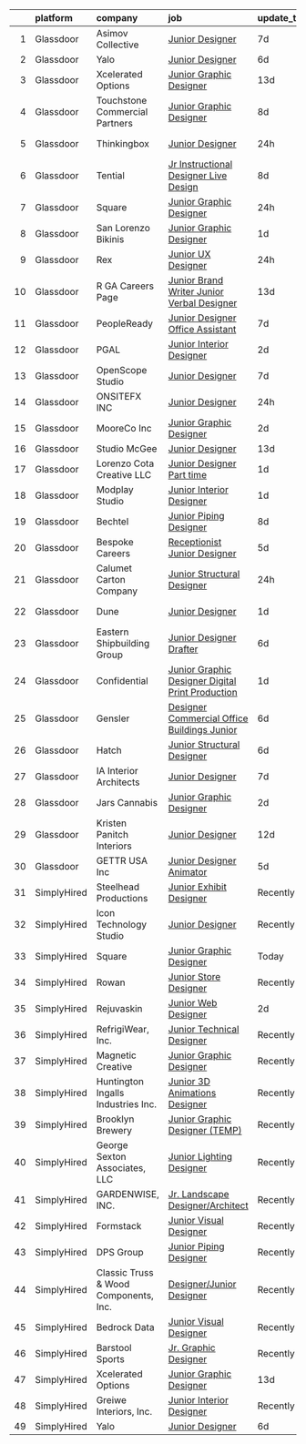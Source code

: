 

|    | platform    | company                               | job                                                                                                                                                                                                                                                                                                                                                                                                                                                                                                                                                                                                                                                                                                                                                                                                                                                                                                                                                      | update_time   | location           |
|---:|:------------|:--------------------------------------|:---------------------------------------------------------------------------------------------------------------------------------------------------------------------------------------------------------------------------------------------------------------------------------------------------------------------------------------------------------------------------------------------------------------------------------------------------------------------------------------------------------------------------------------------------------------------------------------------------------------------------------------------------------------------------------------------------------------------------------------------------------------------------------------------------------------------------------------------------------------------------------------------------------------------------------------------------------|:--------------|:-------------------|
|  1 | Glassdoor   | Asimov Collective                     | [Junior Designer](https://www.glassdoor.com/partner/jobListing.htm?pos=116&ao=1136043&s=58&guid=0000018147410437bb55142d2384a172&src=GD_JOB_AD&t=SR&vt=w&ea=1&cs=1_35ad8290&cb=1654757852472&jobListingId=1007910450312&jrtk=3-0-1g53k212pk27o801-1g53k2137g2du800-0aed849552461ee8-)                                                                                                                                                                                                                                                                                                                                                                                                                                                                                                                                                                                                                                                                    | 7d            | New York, NY       |
|  2 | Glassdoor   | Yalo                                  | [Junior Designer](https://www.glassdoor.com/partner/jobListing.htm?pos=111&ao=1136043&s=58&guid=0000018147410437bb55142d2384a172&src=GD_JOB_AD&t=SR&vt=w&ea=1&cs=1_c4a3e4ff&cb=1654757852472&jobListingId=1007915051703&jrtk=3-0-1g53k212pk27o801-1g53k2137g2du800-4f6cd1d169ecbdb3-)                                                                                                                                                                                                                                                                                                                                                                                                                                                                                                                                                                                                                                                                    | 6d            | Remote             |
|  3 | Glassdoor   | Xcelerated Options                    | [Junior Graphic Designer](https://www.glassdoor.com/partner/jobListing.htm?pos=122&ao=1136043&s=58&guid=0000018147410437bb55142d2384a172&src=GD_JOB_AD&t=SR&vt=w&ea=1&cs=1_75729146&cb=1654757852473&jobListingId=1007894981505&jrtk=3-0-1g53k212pk27o801-1g53k2137g2du800-0899be32fdd97bb6-)                                                                                                                                                                                                                                                                                                                                                                                                                                                                                                                                                                                                                                                            | 13d           | New York, NY       |
|  4 | Glassdoor   | Touchstone Commercial Partners        | [Junior Graphic Designer](https://www.glassdoor.com/partner/jobListing.htm?pos=124&ao=1136043&s=58&guid=0000018147410437bb55142d2384a172&src=GD_JOB_AD&t=SR&vt=w&ea=1&cs=1_6ab343d4&cb=1654757852473&jobListingId=1007905939785&jrtk=3-0-1g53k212pk27o801-1g53k2137g2du800-b61bf675648c0073-)                                                                                                                                                                                                                                                                                                                                                                                                                                                                                                                                                                                                                                                            | 8d            | San Francisco, CA  |
|  5 | Glassdoor   | Thinkingbox                           | [Junior Designer](https://www.glassdoor.com/partner/jobListing.htm?pos=127&ao=1136043&s=58&guid=0000018147410437bb55142d2384a172&src=GD_JOB_AD&t=SR&vt=w&ea=1&cs=1_d4324ea7&cb=1654757852473&jobListingId=1007927014473&jrtk=3-0-1g53k212pk27o801-1g53k2137g2du800-903ec7d3e92af455-)                                                                                                                                                                                                                                                                                                                                                                                                                                                                                                                                                                                                                                                                    | 24h           | Salt Lake City, UT |
|  6 | Glassdoor   | Tential                               | [Jr  Instructional Designer   Live Design](https://www.glassdoor.com/partner/jobListing.htm?pos=108&ao=1110586&s=58&guid=0000018147410437bb55142d2384a172&src=GD_JOB_AD&t=SR&vt=w&ea=1&cs=1_635e184d&cb=1654757852472&jobListingId=1007906279182&cpc=C4A69CCDBB3B9599&jrtk=3-0-1g53k212pk27o801-1g53k2137g2du800-b934ec48f535fe55--6NYlbfkN0D_VUMocHtM7-M2l7xhQCiQST1RW5dQjS02UsWe7tYaNAZWZWTzZ6bpJTAOxr1kLZqKKui4a1hDnWoYPaaSwk8VfMm8nfZWv4JTxpzOGmHW85ngBbkevwta2L72epLI5fZWs8BW9ZAuozGP2mykruDkQ_zYde8ajn_OVqZWUbsunWwY-MWzQ27F083LjIt6L2Mq3EZbexZkVWEBTPIoLdCtevg06kqVe0dGN29-9qlhP1XYlUoLUlEhsC5R4M1T9eFG7wnarBITV9aj9LIu0qktEZtPgofADYwEe1jjWR_aHZUcc86-r6FidB1FhkhUpIsPDdcffiwr8-YkKFd0k5l0sugKwa74ffnbkZWkMCDupZ_Lp3BMhzoJ6suahAvYnKND40uxDvyd1dWjmZpWU4FElUmZDjo3srGZ4gZrsipEldi__lYES_i5qMxOAu9j1k3wE7Kcf9xNqb7WwF3Z22ZIREgfI2d5sjho9H_gAKUIP0XmChfDmvMujZLFI-Cku6m5MsGBzb_RoA%3D%3D)                                                          | 8d            | Florida            |
|  7 | Glassdoor   | Square                                | [Junior Graphic Designer](https://www.glassdoor.com/partner/jobListing.htm?pos=110&ao=1136043&s=58&guid=0000018147410437bb55142d2384a172&src=GD_JOB_AD&t=SR&vt=w&cs=1_7a58adcc&cb=1654757852472&jobListingId=1007927759055&jrtk=3-0-1g53k212pk27o801-1g53k2137g2du800-d9c86f12c6df255a-)                                                                                                                                                                                                                                                                                                                                                                                                                                                                                                                                                                                                                                                                 | 24h           | Los Angeles, CA    |
|  8 | Glassdoor   | San Lorenzo Bikinis                   | [Junior Graphic Designer](https://www.glassdoor.com/partner/jobListing.htm?pos=119&ao=1136043&s=58&guid=0000018147410437bb55142d2384a172&src=GD_JOB_AD&t=SR&vt=w&ea=1&cs=1_91a89be4&cb=1654757852472&jobListingId=1007924554751&jrtk=3-0-1g53k212pk27o801-1g53k2137g2du800-7ec24265be7a6327-)                                                                                                                                                                                                                                                                                                                                                                                                                                                                                                                                                                                                                                                            | 1d            | Honolulu, HI       |
|  9 | Glassdoor   | Rex                                   | [Junior UX Designer](https://www.glassdoor.com/partner/jobListing.htm?pos=117&ao=1136043&s=58&guid=0000018147410437bb55142d2384a172&src=GD_JOB_AD&t=SR&vt=w&cs=1_55c31394&cb=1654757852472&jobListingId=1007927298805&jrtk=3-0-1g53k212pk27o801-1g53k2137g2du800-4d2d944c74e4e317-)                                                                                                                                                                                                                                                                                                                                                                                                                                                                                                                                                                                                                                                                      | 24h           | Austin, TX         |
| 10 | Glassdoor   | R GA Careers Page                     | [Junior Brand Writer  Junior Verbal Designer ](https://www.glassdoor.com/partner/jobListing.htm?pos=125&ao=1136043&s=58&guid=0000018147410437bb55142d2384a172&src=GD_JOB_AD&t=SR&vt=w&ea=1&cs=1_5a9d2105&cb=1654757852473&jobListingId=1007895729830&jrtk=3-0-1g53k212pk27o801-1g53k2137g2du800-645575c27b740d92-)                                                                                                                                                                                                                                                                                                                                                                                                                                                                                                                                                                                                                                       | 13d           | New York, NY       |
| 11 | Glassdoor   | PeopleReady                           | [Junior Designer   Office Assistant](https://www.glassdoor.com/partner/jobListing.htm?pos=105&ao=1110586&s=58&guid=0000018147410437bb55142d2384a172&src=GD_JOB_AD&t=SR&vt=w&cs=1_941fb1f9&cb=1654757852471&jobListingId=1007910375677&cpc=07D58528F3898F33&jrtk=3-0-1g53k212pk27o801-1g53k2137g2du800-1c7a31f12fa3d155--6NYlbfkN0B1drg_K7tLxMie0n76weG8EYn1RYFA0dI3OmTgBacXuRnpKPzUfa6CysbTB1R3vz3OCzOd605C2IbCFLf8d8Dk0BCLHweygQYf1-1a-11otVjTtdKBLOOx3hE5UrHDMS87Uutdi6AX7-Rb0Upjy6A3JajiwxpYwI_YUAMsA5uNh2pCtuGD4Ei-0wupc1E5ZjC4go7kDzOvjO9hd3Ae-5Bb-EIImgTAWvko46DJ1etNwH_Jx12OaSZ5CIqa4yFkjQcWNZAFBDOVlcY2EBXuugAebQjoY1a-Bn9DgmLSPI4me1RwSVUD5dC8wfh3SpQsY_xUZ0ZI_5wAeYJbbhxyU7MpDfeqecNUk1XfgIxFL4cmbJys-Vg0s2-ofBI9FQeI12m-ZBH70IiGQJ6Ym45c22y7TwpLZH2rCNdCqPFv2U8HYIOkO88rlifDmPBU0WXJL49CWgRs5rOOm8nrYLQhbZNWMyocS7rYRpqA9PIMvy25hWzC-2cldHpilYbcZ_1cBNw14ScIqubpRWEumohp6cUvwp2bhQwB9aJVD-7EAc7R61VXuPZ8-dtPPpK0mltddVJsAl_TD6pLx1t4jsEofKO0) | 7d            | Scandia, MN        |
| 12 | Glassdoor   | PGAL                                  | [Junior Interior Designer](https://www.glassdoor.com/partner/jobListing.htm?pos=118&ao=1136043&s=58&guid=0000018147410437bb55142d2384a172&src=GD_JOB_AD&t=SR&vt=w&cs=1_e92c9669&cb=1654757852472&jobListingId=1007921013480&jrtk=3-0-1g53k212pk27o801-1g53k2137g2du800-62503dfc0e1e53bc-)                                                                                                                                                                                                                                                                                                                                                                                                                                                                                                                                                                                                                                                                | 2d            | Dallas, TX         |
| 13 | Glassdoor   | OpenScope Studio                      | [Junior Designer](https://www.glassdoor.com/partner/jobListing.htm?pos=113&ao=1136043&s=58&guid=0000018147410437bb55142d2384a172&src=GD_JOB_AD&t=SR&vt=w&cs=1_fdb21a26&cb=1654757852472&jobListingId=1007908179597&jrtk=3-0-1g53k212pk27o801-1g53k2137g2du800-5f9ad3308e0dd7e3-)                                                                                                                                                                                                                                                                                                                                                                                                                                                                                                                                                                                                                                                                         | 7d            | Remote             |
| 14 | Glassdoor   | ONSITEFX INC                          | [Junior Designer](https://www.glassdoor.com/partner/jobListing.htm?pos=103&ao=1110586&s=58&guid=0000018147410437bb55142d2384a172&src=GD_JOB_AD&t=SR&vt=w&ea=1&cs=1_e8e484ae&cb=1654757852471&jobListingId=1007926774563&cpc=8A48E7D5890B96AC&jrtk=3-0-1g53k212pk27o801-1g53k2137g2du800-327c7a75df395174--6NYlbfkN0D788tVLZnHYB2JKTLmCXo4PydfvtZKcdbYx6lxKaz3IsjpekL0mtLl_mEPyEElpRi0zlTR1gW8iYqrpvgYQeszcGuNLrt-6zBEzBgXaiSsuAREbrpINu3pc4nrVk92qvstuOBueU-VBg_HXv6J6daeTYBdPQPEb4w24VtzISx2_3aKTq7WmUNtenOujNnXDOeSvKhs_WsiAarOViruPQQ7E43fftnO-oE0gS8Oq6dBU5CuaMsu-ZGBKqb-31xKPuBWHe4Ze59FAjaxEgrjXpkNl6t3nhre-5ELsTDqX003-CEwiSaeEAgt4qB-aOTcg1ANmNyLR4sCm3EdUVPupqgtmg75YjymEPZjvyIuj4yRWhvj0azHxrzTHMd5cRbL2UaSlWLybc4bavwsZzaYJ2ewOQh2zE3ebf27QUCWcmcdEnZVaMKjs2iEl7rIU2l0rwIYdvP99fLVHcQpdcrkCY3MaBHpKvMa-VLLdpbcmM7lIMtdx79wHmx3-K432CXxtQ5Zk5jZ4YXF-Q%3D%3D)                                                                                   | 24h           | Deer Park, NY      |
| 15 | Glassdoor   | MooreCo Inc                           | [Junior Graphic Designer](https://www.glassdoor.com/partner/jobListing.htm?pos=114&ao=1136043&s=58&guid=0000018147410437bb55142d2384a172&src=GD_JOB_AD&t=SR&vt=w&ea=1&cs=1_6dedb1f2&cb=1654757852472&jobListingId=1007921899479&jrtk=3-0-1g53k212pk27o801-1g53k2137g2du800-25ff554bb7d49e6b-)                                                                                                                                                                                                                                                                                                                                                                                                                                                                                                                                                                                                                                                            | 2d            | Austin, TX         |
| 16 | Glassdoor   | Studio McGee                          | [Junior Designer](https://www.glassdoor.com/partner/jobListing.htm?pos=128&ao=1136043&s=58&guid=0000018147410437bb55142d2384a172&src=GD_JOB_AD&t=SR&vt=w&ea=1&cs=1_c5162800&cb=1654757852473&jobListingId=1007896587496&jrtk=3-0-1g53k212pk27o801-1g53k2137g2du800-81b70725e7047fda-)                                                                                                                                                                                                                                                                                                                                                                                                                                                                                                                                                                                                                                                                    | 13d           | Draper, UT         |
| 17 | Glassdoor   | Lorenzo Cota Creative  LLC            | [Junior Designer  Part time ](https://www.glassdoor.com/partner/jobListing.htm?pos=104&ao=1110586&s=58&guid=0000018147410437bb55142d2384a172&src=GD_JOB_AD&t=SR&vt=w&ea=1&cs=1_f4272036&cb=1654757852471&jobListingId=1007923480454&cpc=D3E44275D43A938E&jrtk=3-0-1g53k212pk27o801-1g53k2137g2du800-552461693d1b8cfe--6NYlbfkN0Aphv0BhfNSBw_0ebCVkaSkZ7Xt6eccFdKnnxJP8a7IHuizo12-A27A158Iz0MNhBEEK-C4GiQCNT_Cc0JaMrPNr9zOcDSjUMDwHJaAQu2alvqBkPZXsO6TYPWW2q4-nqhFPVwvpWQ3_xTxIuHJnIavgrYHvwYCpdkHB95TpY5nkEqmS7pDFoTihS7JjxccS1Wv6rMC7XU4faNUKJVCD9sofM507-x7y-4WVq00yKzpAE0O45e6Ps689HVGgIc1GovNuKn48CaY7_SiphVTZxOLywoOxCQDUw29sgLCSnBskUaNdbMMhlcTa8i-YHlUdeENZWlq4SuMnpvvfMZfRny0WUdmsN6bp8sqYP8VShsvqjsAqHCxK3dWJmygpJMg3bzd809DOF1CxZLpmOIxREC6cuasp1UPKCdoo3TwYLH3okncd4U6xGIVlgRiuQTqrpiXql0CufB2btveMA6Z506SV4nnSmbLdQwE2PyKII1Omr-sTO7waRW9gEq2SK8Al8xSnM-SADFlVQ%3D%3D)                                                                       | 1d            | Queens Village, NY |
| 18 | Glassdoor   | Modplay Studio                        | [Junior Interior Designer](https://www.glassdoor.com/partner/jobListing.htm?pos=126&ao=1136043&s=58&guid=0000018147410437bb55142d2384a172&src=GD_JOB_AD&t=SR&vt=w&ea=1&cs=1_4fd7acec&cb=1654757852473&jobListingId=1007923781898&jrtk=3-0-1g53k212pk27o801-1g53k2137g2du800-5df4f68b34314220-)                                                                                                                                                                                                                                                                                                                                                                                                                                                                                                                                                                                                                                                           | 1d            | Miami, FL          |
| 19 | Glassdoor   | Bechtel                               | [Junior Piping Designer](https://www.glassdoor.com/partner/jobListing.htm?pos=109&ao=1136043&s=58&guid=0000018147410437bb55142d2384a172&src=GD_JOB_AD&t=SR&vt=w&cs=1_7ac791ba&cb=1654757852471&jobListingId=1007906409881&jrtk=3-0-1g53k212pk27o801-1g53k2137g2du800-7db729c4102c9632-)                                                                                                                                                                                                                                                                                                                                                                                                                                                                                                                                                                                                                                                                  | 8d            | Reston, VA         |
| 20 | Glassdoor   | Bespoke Careers                       | [Receptionist   Junior Designer](https://www.glassdoor.com/partner/jobListing.htm?pos=107&ao=1110586&s=58&guid=0000018147410437bb55142d2384a172&src=GD_JOB_AD&t=SR&vt=w&ea=1&cs=1_13153859&cb=1654757852472&jobListingId=1007916625896&cpc=4B86475FAF393599&jrtk=3-0-1g53k212pk27o801-1g53k2137g2du800-d39e6e9e05d1e088--6NYlbfkN0BHwB6cX_3i5TNOEoFMGKU4nZaXtTWaHMj7IlQjBm4QvhT5AEWV38O1iEb4VCw9CpUN9zKzUMGKB351lENflVc2hZZrRb0iaroXiNqm3_OcQ2ATJXaXck3nc9tefuvdUIkzYLVnvt3ikNHLyfqSk0SwTb4S7O7Zz988jXTGezrb2hVgkFPBvj8jI3b3r6r3bw2pIywm-EnhIVUE1ZZQJzEnv796ve3Pm2avpdajF4_31IjkF3J5VZUSmuRmIYt4H8z-6bB4U5KVAEO_Qdn0I7lQKe8EmrgldktYQmYEPSDXyYfm-2soVSW0vlYk5aFNb7X10XW43mc3EK-NGhtsbxXtyt1-EPKQP0DzGupOysWjxJ8z9v02oLU0EQP67o_mMsi1mr4uUkFKPQOFcs_ucwc-rhVTsZJ676noELa__OznZv2W-twKI0kDRWRT1PbPhDLF2dKY6Q9PTv8qnyHjcSDgdQgi4aCevan7VAikCHqRxInl3uL0ea5rMdV7je8rIME%3D)                                                                                  | 5d            | New York, NY       |
| 21 | Glassdoor   | Calumet Carton Company                | [Junior Structural Designer](https://www.glassdoor.com/partner/jobListing.htm?pos=129&ao=1136043&s=58&guid=0000018147410437bb55142d2384a172&src=GD_JOB_AD&t=SR&vt=w&ea=1&cs=1_2ac1c017&cb=1654757852473&jobListingId=1007927805703&jrtk=3-0-1g53k212pk27o801-1g53k2137g2du800-996633a787ff7e00-)                                                                                                                                                                                                                                                                                                                                                                                                                                                                                                                                                                                                                                                         | 24h           | South Holland, IL  |
| 22 | Glassdoor   | Dune                                  | [Junior Designer](https://www.glassdoor.com/partner/jobListing.htm?pos=101&ao=1110586&s=58&guid=0000018147410437bb55142d2384a172&src=GD_JOB_AD&t=SR&vt=w&ea=1&cs=1_3af2cb91&cb=1654757852471&jobListingId=1007923577458&cpc=022796DF6CE1C9E6&jrtk=3-0-1g53k212pk27o801-1g53k2137g2du800-e6cfcc2c7e5bcd0e--6NYlbfkN0Bi-g4OEguhQEx4pjzkmulzkFDPdVMQm6g82nLRMcVRUB-XOp5Bz9fQGI3gsxHnXeF64UIdMyHjMynh-q7Gp9uSMyFOuIIi4RyPOuklAsbPD1t0rTkaiCV5sd0IHxx9F-iSQrgKmqTj_bf0cAfUdmgmg5WVvpjjvhcLx2pKY-ge-rr8Tkrdjk_xZsTiZavKrT979fHrM9OUXsn04LiWs1Qyerv2aFRxI9UjRQrVFRV893vNeWepe_XfUPMzDSrIyJk4gqMwiXRo5edtoxtX4iJi5znd8BpPmEJ30JOVX29Shn6v7iErR6U0Gn97KIHf2RPHkOaIyPDO1diUpppwhlUIcc6b5tLk5A-cavJkly3rbtfxcy1TGKTxcc_ZnS0zU9qmFuBiSCICqDWRSqeivgpwp-JDcD9cQ_Y_nk_8VYOQMUB0F-9GvHOH-5wAPfYDMDNHHlsfymd_zp8__qFf88nUs62BkERO6gLRlGbtWMLpmbxb3cGnvBHLrJhMX_IU7J-A_TlXt3vPYA%3D%3D)                                                                                   | 1d            | New York, NY       |
| 23 | Glassdoor   | Eastern Shipbuilding Group            | [Junior Designer Drafter](https://www.glassdoor.com/partner/jobListing.htm?pos=120&ao=1136043&s=58&guid=0000018147410437bb55142d2384a172&src=GD_JOB_AD&t=SR&vt=w&cs=1_657c173f&cb=1654757852472&jobListingId=1007913430914&jrtk=3-0-1g53k212pk27o801-1g53k2137g2du800-456e7a0c09b3bac9-)                                                                                                                                                                                                                                                                                                                                                                                                                                                                                                                                                                                                                                                                 | 6d            | Panama City, FL    |
| 24 | Glassdoor   | Confidential                          | [Junior Graphic Designer Digital Print Production](https://www.glassdoor.com/partner/jobListing.htm?pos=106&ao=1110586&s=58&guid=0000018147410437bb55142d2384a172&src=GD_JOB_AD&t=SR&vt=w&ea=1&cs=1_8bf1ecfa&cb=1654757852471&jobListingId=1007924038534&cpc=8D52E76475A7E842&jrtk=3-0-1g53k212pk27o801-1g53k2137g2du800-1fb247afa7cd7bd2--6NYlbfkN0AEEmf4gNh4XgDtJjJu_YulsdDVW4jXW_xJBrY-kvSvdAaYeRzmLuv9jRvFH1sHxcYdDEOZsuCV9LrC_mnL8Gm6KTSCVoCq6FJK8acbDSK1NT7stR17aEUntnKkzX_nktKHOEh6xpxGdoIQR4FFkNDs9fJSv57GIna1oeq-6yj22PP_odSrapQiYdB8ZGE8m_GSpzsxtkzDp-OeXpIBlkSQWCTHgTc3LjJAxl9rTv0jyPRnk_woQOdbFD3vwALAqTokQ4WISAem-pUODOSZBAte3o4VnIZoqpSvjFfsf9_9TPqA8TJkShmrL6aifTactQDDB1f_hM7POc8rZUmsueb1AaUk-PMB62LQmRL8SmYWHbz0S64h_-CPjBYXHDiuP4Q9_ZkfKLwJlQe9nxP6xfNpaP8LO-W9NTrvwtp59f7O2nZuKanCY7ETPFNS3sLWXrHUL9ZlRjRQNU_S3vMiYFWbWGEHTXx13Faj4sCcj9yL5ZyUpldnPB6UEEMdSLl8PQzCZC88uJnJcdHTXNurUN_tCOmladECisE%3D)                                | 1d            | Washington, DC     |
| 25 | Glassdoor   | Gensler                               | [Designer   Commercial Office Buildings   Junior](https://www.glassdoor.com/partner/jobListing.htm?pos=123&ao=1136043&s=58&guid=0000018147410437bb55142d2384a172&src=GD_JOB_AD&t=SR&vt=w&cs=1_6eec7b62&cb=1654757852473&jobListingId=1007914751044&jrtk=3-0-1g53k212pk27o801-1g53k2137g2du800-ae5aa0f6316f4e02-)                                                                                                                                                                                                                                                                                                                                                                                                                                                                                                                                                                                                                                         | 6d            | Oakland, CA        |
| 26 | Glassdoor   | Hatch                                 | [Junior Structural Designer](https://www.glassdoor.com/partner/jobListing.htm?pos=115&ao=1136043&s=58&guid=0000018147410437bb55142d2384a172&src=GD_JOB_AD&t=SR&vt=w&cs=1_2c5ca4da&cb=1654757852472&jobListingId=1007914776422&jrtk=3-0-1g53k212pk27o801-1g53k2137g2du800-028904ac7bbcede1-)                                                                                                                                                                                                                                                                                                                                                                                                                                                                                                                                                                                                                                                              | 6d            | Florida            |
| 27 | Glassdoor   | IA Interior Architects                | [Junior Designer](https://www.glassdoor.com/partner/jobListing.htm?pos=121&ao=1136043&s=58&guid=0000018147410437bb55142d2384a172&src=GD_JOB_AD&t=SR&vt=w&cs=1_fb48eeba&cb=1654757852472&jobListingId=1007910030699&jrtk=3-0-1g53k212pk27o801-1g53k2137g2du800-ee052cc6679bb0c7-)                                                                                                                                                                                                                                                                                                                                                                                                                                                                                                                                                                                                                                                                         | 7d            | Santa Clara, CA    |
| 28 | Glassdoor   | Jars Cannabis                         | [Junior Graphic Designer](https://www.glassdoor.com/partner/jobListing.htm?pos=112&ao=1136043&s=58&guid=0000018147410437bb55142d2384a172&src=GD_JOB_AD&t=SR&vt=w&ea=1&cs=1_2e3bf3c9&cb=1654757852472&jobListingId=1007920686434&jrtk=3-0-1g53k212pk27o801-1g53k2137g2du800-3ef5cf088248156a-)                                                                                                                                                                                                                                                                                                                                                                                                                                                                                                                                                                                                                                                            | 2d            | Troy, MI           |
| 29 | Glassdoor   | Kristen Panitch Interiors             | [Junior Designer](https://www.glassdoor.com/partner/jobListing.htm?pos=102&ao=1110586&s=58&guid=0000018147410437bb55142d2384a172&src=GD_JOB_AD&t=SR&vt=w&ea=1&cs=1_c80fe22f&cb=1654757852471&jobListingId=1007899552230&cpc=6EF74AC2F94C1840&jrtk=3-0-1g53k212pk27o801-1g53k2137g2du800-e75d7a5b65fd6d2f--6NYlbfkN0BCNvGr4iEVlVHFvc_ffK4sNDp6VwU2NgASM8Gmdll0DbiLGJbvgch54FpU78Oe4PDb-jhhnwIoW5bVu3fftxmeEb_4oi2myVpDgcc1gNjJGH2-McIP28dk8oBETHyVdcG_lAi5U_sv2C19OLXJn5VHLsQmPrbb9HYhlaVHVVKrfK53ssWq7ssYqjqtVDMs-Yem8MMXSvx05kSV1h0g3xJYc_Rt_p5FOQP76smV_HvrRpSoGUhaPabwX_KUNXQk6ObdPucKx2N9Hl4Zcq9g1bXiWfto-ffK3sQQtO7ghlzQHX6ipehaKNhAWJQPNWgjOxJe_LfEv_i15TcOtDleXmhgSn0peMVShc9x8HjTiU7p0fGCn7MwjSV0L053e0x7e5qOzQ3XYMf4gDVD_F4aBxjrUJrjpFOptUfGFHUHU8pxWkv1GxnORZvhdKdAn1keCv3wZ7dFs46KT-IWOn6esPQYQs-Yt1L9bUriW0GgI2tW0BQimA7nvRBw79_CWSvUWao%3D)                                                                                                 | 12d           | California         |
| 30 | Glassdoor   | GETTR USA  Inc                        | [Junior Designer Animator](https://www.glassdoor.com/partner/jobListing.htm?pos=130&ao=1136043&s=58&guid=0000018147410437bb55142d2384a172&src=GD_JOB_AD&t=SR&vt=w&ea=1&cs=1_9c62d720&cb=1654757852474&jobListingId=1007916962187&jrtk=3-0-1g53k212pk27o801-1g53k2137g2du800-35bd3f9283882598-)                                                                                                                                                                                                                                                                                                                                                                                                                                                                                                                                                                                                                                                           | 5d            | New York, NY       |
| 31 | SimplyHired | Steelhead Productions                 | [Junior Exhibit Designer](https://www.simplyhired.com/job/U7hXJ_WBqtPUIErdrweYjYlwtplXEvUmGQgy8f-HVZl5vXqlQ8-gAA?q=junior+designer)                                                                                                                                                                                                                                                                                                                                                                                                                                                                                                                                                                                                                                                                                                                                                                                                                      | Recently      | Las Vegas, NV      |
| 32 | SimplyHired | Icon Technology Studio                | [Junior Designer](https://www.simplyhired.com/job/_3C2yR5dEy0-38jNSdD_lwNyhWtDIhTSqlGV49tiiaV4KHnkc7uBsw?q=junior+designer)                                                                                                                                                                                                                                                                                                                                                                                                                                                                                                                                                                                                                                                                                                                                                                                                                              | Recently      | Remote             |
| 33 | SimplyHired | Square                                | [Junior Graphic Designer](https://www.simplyhired.com/job/eQfeWXKPn8csrr0quO7K5J9Q4oNurNiKLV0RhextJECXoQj_Mo0IRA?q=junior+designer)                                                                                                                                                                                                                                                                                                                                                                                                                                                                                                                                                                                                                                                                                                                                                                                                                      | Today         | Los Angeles, CA    |
| 34 | SimplyHired | Rowan                                 | [Junior Store Designer](https://www.simplyhired.com/job/diD7jzC-JboY1h36jxcW7sMK0s9ybGyPvt0VPYfneCPO1yloVJZP9w?q=junior+designer)                                                                                                                                                                                                                                                                                                                                                                                                                                                                                                                                                                                                                                                                                                                                                                                                                        | Recently      | Remote             |
| 35 | SimplyHired | Rejuvaskin                            | [Junior Web Designer](https://www.simplyhired.com/job/hEwxXZD2DREOHlXc3h0rn5J6_pVEAxIrUH8mHr-KtIuwlccsFbRfHg?q=junior+designer)                                                                                                                                                                                                                                                                                                                                                                                                                                                                                                                                                                                                                                                                                                                                                                                                                          | 2d            | Tampa, FL          |
| 36 | SimplyHired | RefrigiWear, Inc.                     | [Junior Technical Designer](https://www.simplyhired.com/job/dbCVf-dq9HB68SzhUpsU-A9-6csuVueXIbdvdz4opFhJSBBI_UPZbw?q=junior+designer)                                                                                                                                                                                                                                                                                                                                                                                                                                                                                                                                                                                                                                                                                                                                                                                                                    | Recently      | Dahlonega, GA      |
| 37 | SimplyHired | Magnetic Creative                     | [Junior Graphic Designer](https://www.simplyhired.com/job/GHX6fEz_0C5eTw00prYSmsaJwHMLvp3iBeYTvH0veK-SQDmOKXE0eQ?q=junior+designer)                                                                                                                                                                                                                                                                                                                                                                                                                                                                                                                                                                                                                                                                                                                                                                                                                      | Recently      | Remote             |
| 38 | SimplyHired | Huntington Ingalls Industries Inc.    | [Junior 3D Animations Designer](https://www.simplyhired.com/job/Xdan7XBpgUjvOYaNsRVe8oAwV2Jl0_oaMaosLQXvb2-Aoy7vLw-Fbg?q=junior+designer)                                                                                                                                                                                                                                                                                                                                                                                                                                                                                                                                                                                                                                                                                                                                                                                                                | Recently      | Newport News, VA   |
| 39 | SimplyHired | Brooklyn Brewery                      | [Junior Graphic Designer (TEMP)](https://www.simplyhired.com/job/yng7zGOK5zEtJqk3yWupmDUhninRQtOKNVX9jvAKE1sH3cCdz7I88Q?q=junior+designer)                                                                                                                                                                                                                                                                                                                                                                                                                                                                                                                                                                                                                                                                                                                                                                                                               | Recently      | Brooklyn, NY       |
| 40 | SimplyHired | George Sexton Associates, LLC         | [Junior Lighting Designer](https://www.simplyhired.com/job/AvY5O2vUVtgZoV_XxEtKE_EknJK6Sh3oqrA0G_5_NA63TrJEVjGWFA?q=junior+designer)                                                                                                                                                                                                                                                                                                                                                                                                                                                                                                                                                                                                                                                                                                                                                                                                                     | Recently      | Washington, DC     |
| 41 | SimplyHired | GARDENWISE, INC.                      | [Jr. Landscape Designer/Architect](https://www.simplyhired.com/job/sXw96aLvK0cdoZwcWeG1EAtJ2uLX6wGj8tQ65_8LICdho-hBms77jQ?q=junior+designer)                                                                                                                                                                                                                                                                                                                                                                                                                                                                                                                                                                                                                                                                                                                                                                                                             | Recently      | Arlington, VA      |
| 42 | SimplyHired | Formstack                             | [Junior Visual Designer](https://www.simplyhired.com/job/dCBrmfk0rtVcE0gDx66-dv3kXqT-SztIn73o_A8xbVcke96eGzbWBg?q=junior+designer)                                                                                                                                                                                                                                                                                                                                                                                                                                                                                                                                                                                                                                                                                                                                                                                                                       | Recently      | Remote             |
| 43 | SimplyHired | DPS Group                             | [Junior Piping Designer](https://www.simplyhired.com/job/AXYjjQyD7A9Bmyor4AQ-_C-0wEaLk4DU6WLOTBOo4H1icJD_Zi4g5A?q=junior+designer)                                                                                                                                                                                                                                                                                                                                                                                                                                                                                                                                                                                                                                                                                                                                                                                                                       | Recently      | Framingham, MA     |
| 44 | SimplyHired | Classic Truss & Wood Components, Inc. | [Designer/Junior Designer](https://www.simplyhired.com/job/FGqsakCnujAqK9zJ0Rb0LjxcM6RXSGOEWIGiN4Zx0Ovay5aTpq7k7Q?q=junior+designer)                                                                                                                                                                                                                                                                                                                                                                                                                                                                                                                                                                                                                                                                                                                                                                                                                     | Recently      | Clarksville, IN    |
| 45 | SimplyHired | Bedrock Data                          | [Junior Visual Designer](https://www.simplyhired.com/job/GJRMCweeDUl_JE5Rmb1JZgnBko9sLwljZUuokYK_9u47LROvPKV8nA?q=junior+designer)                                                                                                                                                                                                                                                                                                                                                                                                                                                                                                                                                                                                                                                                                                                                                                                                                       | Recently      | Remote             |
| 46 | SimplyHired | Barstool Sports                       | [Jr. Graphic Designer](https://www.simplyhired.com/job/Y4FCpe7Fk3ePIjx5rtw8GJ_lcqAQ7NjV6HkHug89DeJmbte9xR8fEw?q=junior+designer)                                                                                                                                                                                                                                                                                                                                                                                                                                                                                                                                                                                                                                                                                                                                                                                                                         | Recently      | New York, NY       |
| 47 | SimplyHired | Xcelerated Options                    | [Junior Graphic Designer](https://www.simplyhired.com/job/tGcYWtLPSurd-QNF19s-CErUmEEEcvQ_q-f71zWX8JMm8ixxtHE-BQ?q=junior+designer)                                                                                                                                                                                                                                                                                                                                                                                                                                                                                                                                                                                                                                                                                                                                                                                                                      | 13d           | New York, NY       |
| 48 | SimplyHired | Greiwe Interiors, Inc.                | [Junior Interior Designer](https://www.simplyhired.com/job/UDsuRSypSKQfltzbasa3w0rMr4htIPVArX1GgzyIqbvP4ubBg7TK9g?q=junior+designer)                                                                                                                                                                                                                                                                                                                                                                                                                                                                                                                                                                                                                                                                                                                                                                                                                     | Recently      | Cincinnati, OH     |
| 49 | SimplyHired | Yalo                                  | [Junior Designer](https://www.simplyhired.com/job/TU5CHQj2QikyTRM5w9wJcWfp-hgsoIMXiv-xbFpHf6H-ELxioDZujg?q=junior+designer)                                                                                                                                                                                                                                                                                                                                                                                                                                                                                                                                                                                                                                                                                                                                                                                                                              | 6d            | Remote             |